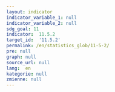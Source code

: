 ```yaml
---
layout: indicator
indicator_variable_1: null
indicator_variable_2: null
sdg_goal: 11
indicator:  11.5.2
target_id:  '11.5.2'
permalink: /en/statistics_glob/11-5-2/
pre: null
graph: null
source_url: null
lang:  en
kategorie: null
zmienne: null
---
```

